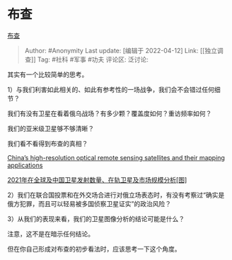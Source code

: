 # 布查
[布查](https://zhuanlan.zhihu.com/p/496323452)

> Author: #Anonymity
> Last update: [编辑于 2022-04-12]
> Link: [[独立调查]]
> Tag: #社科 #军事 #功夫
> 评论区:
> 泛讨论:

其实有一个比较简单的思考。

1）与我们利害如此相关的、如此有参考性的一场战争，我们会不会错过任何细节？

我们有没有卫星在看着俄乌战场？有多少颗？覆盖度如何？重访频率如何？

我们的亚米级卫星够不够清晰？

我们看不看得到布查的真相？

[China’s high-resolution optical remote sensing satellites and their mapping applications​](https://link.zhihu.com/?target=https%3A//www.tandfonline.com/doi/full/10.1080/10095020.2020.1838957)

[2021年在全球及中国卫星发射数量、在轨卫星及市场规模分析[图]​](https://link.zhihu.com/?target=https%3A//m.chyxx.com/industry/1100829.html)

2）我们在联合国投票和在外交场合进行对俄立场表态时，有没有考察过“确实是俄方犯罪，而且可以轻易被多国侦察卫星证实”的政治风险？

3）从我们的表现来看，我们的卫星图像分析的结论可能是什么？

注意，这不是在暗示任何结论。

但在你自己形成对布查的初步看法时，应该思考一下这个角度。
